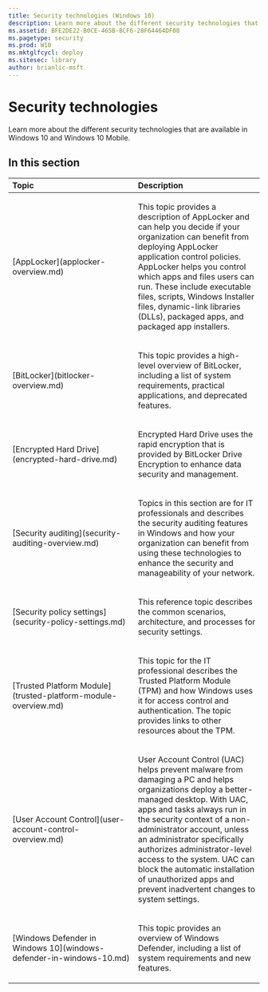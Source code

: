 ```yaml
---
title: Security technologies (Windows 10)
description: Learn more about the different security technologies that are available in Windows 10 and Windows 10 Mobile.
ms.assetid: BFE2DE22-B0CE-465B-8CF6-28F64464DF08
ms.pagetype: security
ms.prod: W10
ms.mktglfcycl: deploy
ms.sitesec: library
author: brianlic-msft
---
```

# Security technologies
Learn more about the different security technologies that are available in Windows 10 and Windows 10 Mobile.
## In this section
<table>
<colgroup>
<col width="50%" />
<col width="50%" />
</colgroup>
<thead>
<tr class="header">
<th align="left">Topic</th>
<th align="left">Description</th>
</tr>
</thead>
<tbody>
<tr class="odd">
<td align="left"><p>[AppLocker](applocker-overview.md)</p></td>
<td align="left"><p>This topic provides a description of AppLocker and can help you decide if your organization can benefit from deploying AppLocker application control policies. AppLocker helps you control which apps and files users can run. These include executable files, scripts, Windows Installer files, dynamic-link libraries (DLLs), packaged apps, and packaged app installers.</p></td>
</tr>
<tr class="even">
<td align="left"><p>[BitLocker](bitlocker-overview.md)</p></td>
<td align="left"><p>This topic provides a high-level overview of BitLocker, including a list of system requirements, practical applications, and deprecated features.</p></td>
</tr>
<tr class="odd">
<td align="left"><p>[Encrypted Hard Drive](encrypted-hard-drive.md)</p></td>
<td align="left"><p>Encrypted Hard Drive uses the rapid encryption that is provided by BitLocker Drive Encryption to enhance data security and management.</p></td>
</tr>
<tr class="even">
<td align="left"><p>[Security auditing](security-auditing-overview.md)</p></td>
<td align="left"><p>Topics in this section are for IT professionals and describes the security auditing features in Windows and how your organization can benefit from using these technologies to enhance the security and manageability of your network.</p></td>
</tr>
<tr class="odd">
<td align="left"><p>[Security policy settings](security-policy-settings.md)</p></td>
<td align="left"><p>This reference topic describes the common scenarios, architecture, and processes for security settings.</p></td>
</tr>
<tr class="even">
<td align="left"><p>[Trusted Platform Module](trusted-platform-module-overview.md)</p></td>
<td align="left"><p>This topic for the IT professional describes the Trusted Platform Module (TPM) and how Windows uses it for access control and authentication. The topic provides links to other resources about the TPM.</p></td>
</tr>
<tr class="odd">
<td align="left"><p>[User Account Control](user-account-control-overview.md)</p></td>
<td align="left"><p>User Account Control (UAC) helps prevent malware from damaging a PC and helps organizations deploy a better-managed desktop. With UAC, apps and tasks always run in the security context of a non-administrator account, unless an administrator specifically authorizes administrator-level access to the system. UAC can block the automatic installation of unauthorized apps and prevent inadvertent changes to system settings.</p></td>
</tr>
<tr class="even">
<td align="left"><p>[Windows Defender in Windows 10](windows-defender-in-windows-10.md)</p></td>
<td align="left"><p>This topic provides an overview of Windows Defender, including a list of system requirements and new features.</p></td>
</tr>
</tbody>
</table>
 
 
 

